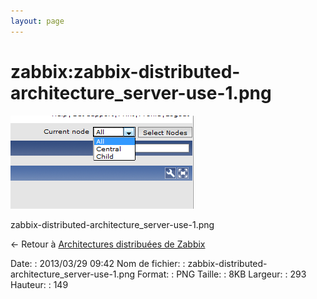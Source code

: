 ```yaml
---
layout: page
---
```


zabbix:zabbix-distributed-architecture\_server-use-1.png
========================================================

[![zabbix-distributed-architecture\_server-use-1.png](../../assets/media/zabbix/zabbix-distributed-architecture_server-use-1.png@cache=&w=293&h=149 "zabbix-distributed-architecture_server-use-1.png")](../../assets/media/zabbix/zabbix-distributed-architecture_server-use-1.png@cache= "Afficher le fichier original")

zabbix-distributed-architecture\_server-use-1.png

← Retour à [Architectures distribuées de
Zabbix](../../zabbix/zabbix-distributed-architecture.html "zabbix:zabbix-distributed-architecture")

Date:
:   2013/03/29 09:42
Nom de fichier:
:   zabbix-distributed-architecture\_server-use-1.png
Format:
:   PNG
Taille:
:   8KB
Largeur:
:   293
Hauteur:
:   149

